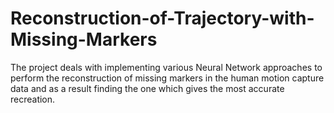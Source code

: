 # Reconstruction-of-Trajectory-with-Missing-Markers

The project deals with implementing various Neural Network approaches to perform the reconstruction of missing markers in the human motion capture data and as a result finding the one which gives the most accurate recreation.
